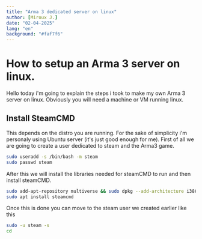```yaml
---
title: "Arma 3 dedicated server on linux"
author: [Miroux J.]
date: "02-04-2025"
lang: "en"
background: "#faf7f6"
---
```


# How to setup an Arma 3 server on linux.

Hello today i'm going to explain the steps i took to make my own Arma 3 server on linux.
Obviously you will need a machine or VM running linux.

## Install SteamCMD

This depends on the distro you are running. For the sake of simplicity i'm personaly using Ubuntu server (it's just good enough for me).
First of all we are going to create a user dedicated to steam and the Arma3 game.
```bash
sudo useradd -s /bin/bash -m steam
sudo passwd steam
```
After this we will install the libraries needed for steamCMD to run and then install steamCMD.
```bash
sudo add-apt-repository multiverse && sudo dpkg --add-architecture i386 && sudo apt update
sudo apt install steamcmd
```
Once this is done you can move to the steam user we created earlier like this
```bash
sudo -u steam -s
cd
```
